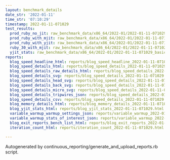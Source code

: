 ```yaml
---
layout: benchmark_details
date_str: '2022-01-11'
time_str: '07:10:29'
timestamp: 2022-01-11-071029
test_results:
  prod_ruby_no_jit: raw_benchmark_data/x86_64/2022-01/2022-01-11-071029_basic_benchmark_prod_ruby_no_jit.json
  prod_ruby_with_mjit: raw_benchmark_data/x86_64/2022-01/2022-01-11-071029_basic_benchmark_prod_ruby_with_mjit.json
  prod_ruby_with_yjit: raw_benchmark_data/x86_64/2022-01/2022-01-11-071029_basic_benchmark_prod_ruby_with_yjit.json
  ruby_30_with_mjit: raw_benchmark_data/x86_64/2022-01/2022-01-11-071029_basic_benchmark_ruby_30_with_mjit.json
  yjit_stats: raw_benchmark_data/x86_64/2022-01/2022-01-11-071029_basic_benchmark_yjit_stats.json
reports:
  blog_speed_headline_html: reports/blog_speed_headline_2022-01-11-071029.html
  blog_speed_details_html: reports/blog_speed_details_2022-01-11-071029.html
  blog_speed_details_raw_details_html: reports/blog_speed_details_2022-01-11-071029.raw_details.html
  blog_speed_details_svg: reports/blog_speed_details_2022-01-11-071029.svg
  blog_speed_details_head_svg: reports/blog_speed_details_2022-01-11-071029.head.svg
  blog_speed_details_back_svg: reports/blog_speed_details_2022-01-11-071029.back.svg
  blog_speed_details_micro_svg: reports/blog_speed_details_2022-01-11-071029.micro.svg
  blog_speed_details_tripwires_json: reports/blog_speed_details_2022-01-11-071029.tripwires.json
  blog_speed_details_csv: reports/blog_speed_details_2022-01-11-071029.csv
  blog_memory_details_html: reports/blog_memory_details_2022-01-11-071029.html
  blog_yjit_stats_html: reports/blog_yjit_stats_2022-01-11-071029.html
  variable_warmup_warmup_settings_json: reports/variable_warmup_2022-01-11-071029.warmup_settings.json
  variable_warmup_stats_of_interest_json: reports/variable_warmup_2022-01-11-071029.stats_of_interest.json
  blog_exit_reports_bench_list_html: reports/blog_exit_reports_2022-01-11-071029.bench_list.html
  iteration_count_html: reports/iteration_count_2022-01-11-071029.html

---
```

Autogenerated by continuous_reporting/generate_and_upload_reports.rb script.
